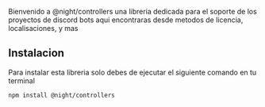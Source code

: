 Bienvenido a @night/controllers una libreria dedicada para el soporte de los proyectos de discord bots
aqui encontraras desde metodos de licencia, localisaciones, y mas

## Instalacion

Para instalar esta libreria solo debes de ejecutar el siguiente comando en tu terminal

```bash
npm install @night/controllers
```

